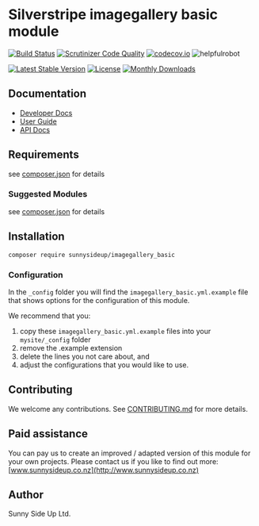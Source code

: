 # Silverstripe imagegallery basic module
[![Build Status](https://travis-ci.org/sunnysideup/silverstripe-imagegallery_basic.svg?branch=master)](https://travis-ci.org/sunnysideup/silverstripe-imagegallery_basic)
[![Scrutinizer Code Quality](https://scrutinizer-ci.com/g/sunnysideup/silverstripe-imagegallery_basic/badges/quality-score.png?b=master)](https://scrutinizer-ci.com/g/sunnysideup/silverstripe-imagegallery_basic/?branch=master)
[![codecov.io](https://codecov.io/github/sunnysideup/silverstripe-imagegallery_basic/coverage.svg?branch=master)](https://codecov.io/github/sunnysideup/silverstripe-imagegallery_basic?branch=master)
![helpfulrobot](https://helpfulrobot.io/sunnysideup/imagegallery_basic/badge)

[![Latest Stable Version](https://poser.pugx.org/sunnysideup/imagegallery_basic/version)](https://packagist.org/packages/sunnysideup/imagegallery_basic)
[![License](https://poser.pugx.org/sunnysideup/imagegallery_basic/license)](https://packagist.org/packages/sunnysideup/imagegallery_basic)
[![Monthly Downloads](https://poser.pugx.org/sunnysideup/imagegallery_basic/d/monthly)](https://packagist.org/packages/sunnysideup/imagegallery_basic)


## Documentation



 * [Developer Docs](docs/en/INDEX.md)
 * [User Guide](docs/en/userguide.md)
 * [API Docs](http://docs.ssmods.com/sunnysideup/imagegallery_basic/classes.xhtml)

## Requirements



see [composer.json](composer.json) for details

### Suggested Modules



see [composer.json](composer.json) for details


## Installation


```
composer require sunnysideup/imagegallery_basic
```

### Configuration



In the `_config` folder you will find the `imagegallery_basic.yml.example`
file that shows options for the configuration of this module.

We recommend that you:

  1. copy these `imagegallery_basic.yml.example` files into your
`mysite/_config` folder
  2. remove the .example extension
  3. delete the lines you not care about, and
  4. adjust the configurations that you would like to use.


## Contributing



We welcome any contributions. See [CONTRIBUTING.md](CONTRIBUTING.md) for more details.

## Paid assistance



You can pay us to create an improved / adapted version of this module for your own projects.  Please contact us if you like to find out more: [www.sunnysideup.co.nz](http://www.sunnysideup.co.nz)

## Author



Sunny Side Up Ltd.
